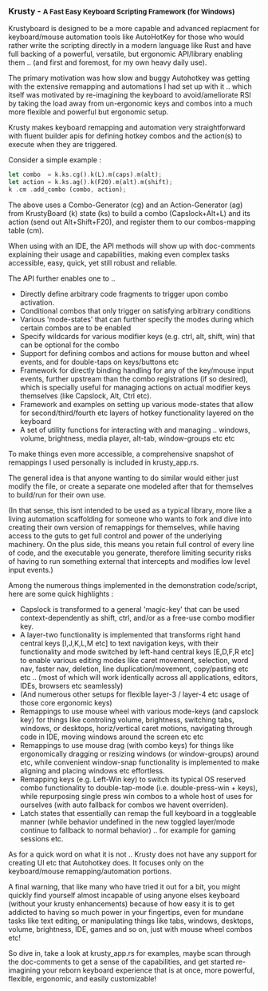 

### Krusty - <small>A Fast Easy Keyboard Scripting Framework (for Windows)</small>

Krustyboard is designed to be a more capable and advanced replacment for keyboard/mouse automation tools like AutoHotKey for those who would rather write the scripting directly in a modern language like Rust and have full backing of a powerful, versatile, but ergonomic API/library enabling them .. (and first and foremost, for my own heavy daily use).

The primary motivation was how slow and buggy Autohotkey was getting with the extensive remapping and automations I had set up with it .. which itself was motivated by re-imagining the keyboard to avoid/ameliorate RSI by taking the load away from un-ergonomic keys and combos into a much more flexible and powerful but ergonomic setup.

Krusty makes keyboard remapping and automation very straightforward with fluent builder apis for defining hotkey combos and the action(s) to execute when they are triggered.

Consider a simple example :

```rust
let combo  = k.ks.cg().k(L).m(caps).m(alt);
let action = k.ks.ag().k(F20).m(alt).m(shift);
k .cm .add_combo (combo, action);
```

The above uses a Combo-Generator (cg) and an Action-Generator (ag) from KrustyBoard (k) state (ks) to build a combo (Capslock+Alt+L) and its action (send out Alt+Shift+F20), and register them to our combos-mapping table (cm). 

When using with an IDE, the API methods will show up with doc-comments explaining their usage and capabilities, making even complex tasks accessible, easy, quick, yet still robust and reliable. 

The API further enables one to .. 
- Directly define arbitrary code fragments to trigger upon combo activation.
- Conditional combos that only trigger on satisfying arbitrary conditions
- Various 'mode-states' that can further specify the modes during which certain combos are to be enabled
- Specify wildcards for various modifier keys (e.g. ctrl, alt, shift, win) that can be optional for the combo
- Support for defining combos and actions for mouse button and wheel events, and for double-taps on keys/buttons etc
- Framework for directly binding handling for any of the key/mouse input events, further upstream than the combo registrations (if so desired), which is specially useful for managing actions on actual modifier keys themselves (like Capslock, Alt, Ctrl etc).
- Framework and examples on setting up various mode-states that allow for second/third/fourth etc layers of hotkey functionality layered on the keyboard
- A set of utility functions for interacting with and managing .. windows, volume, brightness, media player, alt-tab, window-groups etc etc

To make things even more accessible, a comprehensive snapshot of remappings I used personally is included in krusty_app.rs.

The general idea is that anyone wanting to do similar would either just modify the file, or create a separate one modeled after that for themselves to build/run for their own use. 

(In that sense, this isnt intended to be used as a typical library, more like a living automation scaffolding for someone who wants to fork and dive into creating their own version of remappings for themselves, while having access to the guts to get full control and power of the underlying machinery. On the plus side, this means you retain full control of every line of code, and the executable you generate, therefore limiting security risks of having to run something external that intercepts and modifies low level input events.)

Among the numerous things implemented in the demonstration code/script, here are some quick highlights :

- Capslock is transformed to a general 'magic-key' that can be used context-dependently as shift, ctrl, and/or as a free-use combo modifier key.
- A layer-two functionality is implemented that transforms right hand central keys [I,J,K,L,M etc] to text navigation keys, with their functionality and mode switched by left-hand central keys [E,D,F,R etc] to enable various editing modes like caret movement, selection, word nav, faster nav, deletion, line duplication/movement, copy/pasting etc etc .. (most of which will work identically across all applications, editors, IDEs, browsers etc seamlessly)
- (And numerous other setups for flexible layer-3 / layer-4 etc usage of those core ergonomic keys)
- Remappings to use mouse wheel with various mode-keys (and capslock key) for things like controling volume, brightness, switching tabs, windows, or desktops, horiz/vertical caret motions, navigating through code in IDE, moving windows around the screen etc etc
- Remappings to use mouse drag (with combo keys) for things like ergonomically dragging or resizing windows (or window-groups) around etc, while convenient window-snap functionality is implemented to make aligning and placing windows etc effortless.
- Remapping keys (e.g. Left-Win key) to switch its typical OS reserved combo functionality to double-tap-mode (i.e. double-press-win + keys), while repurposing single press win combos to a whole host of uses for ourselves (with auto fallback for combos we havent overriden).
- Latch states that essentially can remap the full keyboard in a toggleable manner (while behavior undefined in the new toggled layer/mode continue to fallback to normal behavior) .. for example for gaming sessions etc.

As for a quick word on what it is not .. Krusty does not have any support for creating UI etc that Autohotkey does. It focuses only on the keyboard/mouse remapping/automation portions.

A final warning, that like many who have tried it out for a bit, you might quickly find yourself almost incapable of using anyone elses keyboard (without your krusty enhancements) because of how easy it is to get addicted to having so much power in your fingertips, even for mundane tasks like text editing, or manipulating things like tabs, windows, desktops, volume, brightness, IDE, games and so on, just with mouse wheel combos etc!

So dive in, take a look at krusty_app.rs for examples, maybe scan through the doc-comments to get a sense of the capabilities, and get started re-imagining your reborn keyboard experience that is at once, more powerful, flexible, ergonomic, and easily customizable!
